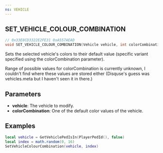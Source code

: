 ```yaml
---
ns: VEHICLE
---
```

## SET_VEHICLE_COLOUR_COMBINATION

```c
// 0x33E8CD3322E2FE31 0xA557AEAD
void SET_VEHICLE_COLOUR_COMBINATION(Vehicle vehicle, int colorCombination);
```

Sets the selected vehicle's colors to their default value (specific variant specified using the colorCombination parameter).

Range of possible values for colorCombination is currently unknown, I couldn't find where these values are stored either (Disquse's guess was vehicles.meta but I haven't seen it in there.)

## Parameters
* **vehicle**: The vehicle to modify.
* **colorCombination**: One of the default color values of the vehicle.

## Examples
```lua
local vehicle = GetVehiclePedIsIn(PlayerPedId(), false)
local index = math.random(0, 16)
SetVehicleColourCombination(vehicle, index)
```